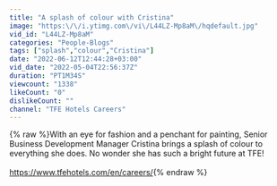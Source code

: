 ```yaml
---
title: "A splash of colour with Cristina"
image: "https:\/\/i.ytimg.com\/vi\/L44LZ-Mp8aM\/hqdefault.jpg"
vid_id: "L44LZ-Mp8aM"
categories: "People-Blogs"
tags: ["splash","colour","Cristina"]
date: "2022-06-12T12:44:28+03:00"
vid_date: "2022-05-04T22:56:37Z"
duration: "PT1M34S"
viewcount: "1338"
likeCount: "0"
dislikeCount: ""
channel: "TFE Hotels Careers"
---
```

{% raw %}With an eye for fashion and a penchant for painting, Senior Business Development Manager Cristina brings a splash of colour to everything she does. No wonder she has such a bright future at TFE! <br /><br /><a rel="nofollow" target="blank" href="https://www.tfehotels.com/en/careers/">https://www.tfehotels.com/en/careers/</a>{% endraw %}
